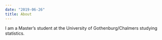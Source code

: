 ```yaml
---
date: "2019-06-26"
title: About
---
```


I am a Master’s student at the University of Gothenburg/Chalmers studying statistics.
